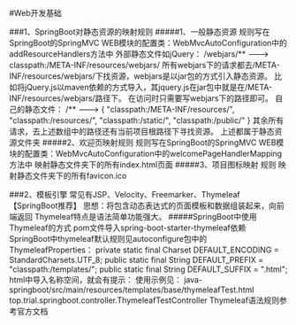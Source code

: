 #Web开发基础



###1、SpringBoot对静态资源的映射规则
#####1、一般静态资源
规则写在SpringBoot的SpringMVC WEB模块的配置类：WebMvcAutoConfiguration中的addResourceHandlers方法中
    外部静态文件如jQuery：
        /webjars/**  --->   classpath:/META-INF/resources/webjars/
        所有webjars下的请求都去/META-INF/resources/webjars/下找资源，webjars是以jar包的方式引入静态资源。
            比如将jQuery.js以maven依赖的方式导入，其jquery.js在jar包中就是在/META-INF/resources/webjars/路径下。
        在访问时只需要写webjars下的路径即可。
    自己的静态文件：
        /**   --->  { "classpath:/META-INF/resources/", "classpath:/resources/", "classpath:/static/", "classpath:/public/" }
        其余所有请求，去上述数组中的路径还有当前项目根路径下寻找资源。
        上述都属于静态资源文件夹
#####2、欢迎页映射规则
规则写在SpringBoot的SpringMVC WEB模块的配置类：WebMvcAutoConfiguration中的welcomePageHandlerMapping方法中
    映射静态文件夹下的所有index.html页面
#####3、项目图标映射
规则
    映射静态文件夹下的所有favicon.ico

###2、模板引擎
常见有JSP、Velocity、Freemarker、Thymeleaf【SpringBoot推荐】
思想：将包含动态表达式的页面模板和数据组装起来，向前端返回
Thymeleaf特点是语法简单功能强大。
#####SpringBoot中使用Thymeleaf的方式
pom文件导入spring-boot-starter-thymeleaf依赖
SpringBoot中thymeleaf默认规则见autoconfigure包中的ThymeleafProperties：
    private static final Charset DEFAULT_ENCODING = StandardCharsets.UTF_8;
    public static final String DEFAULT_PREFIX = "classpath:/templates/";
    public static final String DEFAULT_SUFFIX = ".html";
html中导入名称空间，就会有提示：
    <html xmlns:th="www.thymeleaf.org">
使用示例见：
    java-springboot/src/main/resources/templates/base/thymeleafTest.html
    top.trial.springboot.controller.ThymeleafTestController
Thymeleaf语法规则参考官方文档
    
